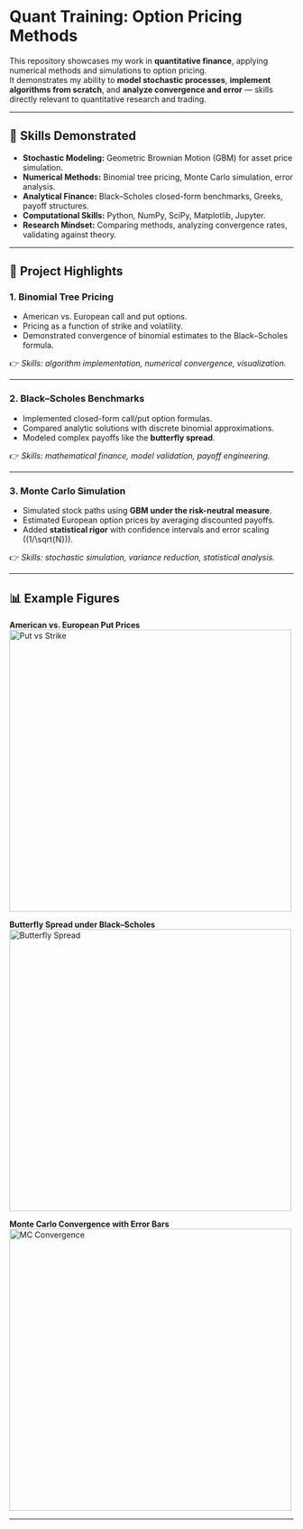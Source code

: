 # Quant Training: Option Pricing Methods

This repository showcases my work in **quantitative finance**, applying numerical methods and simulations to option pricing.  
It demonstrates my ability to **model stochastic processes**, **implement algorithms from scratch**, and **analyze convergence and error** — skills directly relevant to quantitative research and trading.

---

## 🧩 Skills Demonstrated

- **Stochastic Modeling:** Geometric Brownian Motion (GBM) for asset price simulation.  
- **Numerical Methods:** Binomial tree pricing, Monte Carlo simulation, error analysis.  
- **Analytical Finance:** Black–Scholes closed-form benchmarks, Greeks, payoff structures.  
- **Computational Skills:** Python, NumPy, SciPy, Matplotlib, Jupyter.  
- **Research Mindset:** Comparing methods, analyzing convergence rates, validating against theory.  

---

## 📂 Project Highlights

### 1. Binomial Tree Pricing
- American vs. European call and put options.  
- Pricing as a function of strike and volatility.  
- Demonstrated convergence of binomial estimates to the Black–Scholes formula.  

👉 *Skills: algorithm implementation, numerical convergence, visualization.*

---

### 2. Black–Scholes Benchmarks
- Implemented closed-form call/put option formulas.  
- Compared analytic solutions with discrete binomial approximations.  
- Modeled complex payoffs like the **butterfly spread**.  

👉 *Skills: mathematical finance, model validation, payoff engineering.*

---

### 3. Monte Carlo Simulation
- Simulated stock paths using **GBM under the risk-neutral measure**.  
- Estimated European option prices by averaging discounted payoffs.  
- Added **statistical rigor** with confidence intervals and error scaling (\(1/\sqrt{N}\)).  

👉 *Skills: stochastic simulation, variance reduction, statistical analysis.*

---

## 📊 Example Figures

**American vs. European Put Prices**
<img src="plots/binomial/put_vs_strike.png" alt="Put vs Strike" width="500"/>

**Butterfly Spread under Black–Scholes**
<img src="plots/black_scholes/butterfly.png" alt="Butterfly Spread" width="500"/>

**Monte Carlo Convergence with Error Bars**
<img src="plots/monte_carlo/convergence.png" alt="MC Convergence" width="500"/>

---
